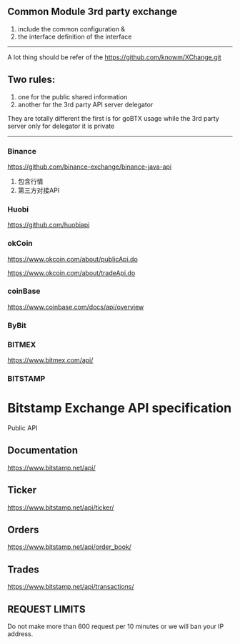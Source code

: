 ## Common Module 3rd party exchange 

1. include the common configuration & 
2. the interface definition of the interface




---

A lot thing should be refer of the  https://github.com/knowm/XChange.git


## Two rules:

1. one for the public shared information 
2. another for the 3rd party API server delegator

They are totally different the first is for goBTX usage while 
the 3rd party server only for delegator it is private 

 


---



###  Binance

https://github.com/binance-exchange/binance-java-api

1. 包含行情
2. 第三方对接API 



### Huobi

https://github.com/huobiapi




### okCoin

https://www.okcoin.com/about/publicApi.do

https://www.okcoin.com/about/tradeApi.do



### coinBase

https://www.coinbase.com/docs/api/overview


### ByBit

### BITMEX

https://www.bitmex.com/api/

### BITSTAMP

Bitstamp Exchange API specification
================================

Public API

Documentation
-------------
https://www.bitstamp.net/api/

Ticker
------
https://www.bitstamp.net/api/ticker/

Orders
------
https://www.bitstamp.net/api/order_book/

Trades
------
https://www.bitstamp.net/api/transactions/

REQUEST LIMITS
------
Do not make more than 600 request per 10 minutes or we will ban your IP address.






